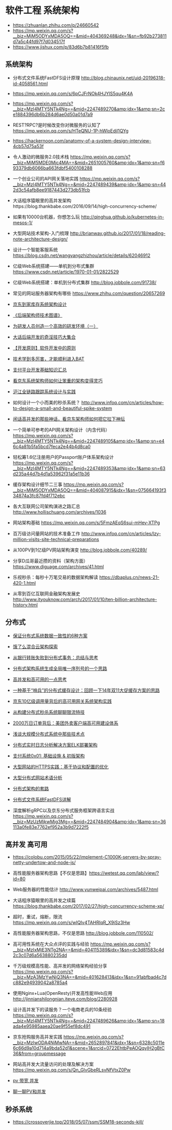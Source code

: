 # 软件工程 系统架构

- https://zhuanlan.zhihu.com/p/24660542
- https://mp.weixin.qq.com/s?__biz=MjM5ODYxMDA5OQ==&mid=404369248&idx=1&sn=fb92b273811d7a5c44fd97f7d034517f
- https://www.jishux.com/p/83d6b7b81416f5fb

## 系统架构

- 分布式文件系统FastDFS设计原理 http://blog.chinaunix.net/uid-20196318-id-4058561.html
- https://mp.weixin.qq.com/s/6pCJFrNOk4HJYlS5qu4K4A
- https://mp.weixin.qq.com/s?__biz=MzI4MTY5NTk4Ng==&mid=2247489270&amp;idx=1&amp;sn=2ce1884396db6b284d6ae0d50a01d7a9
- REST?RPC?是时候改变你对微服务的认知了 https://mp.weixin.qq.com/s/HTeQNU-1P-hWloEdjl1QYg
- https://hackernoon.com/anatomy-of-a-system-design-interview-4cb57d75a53f
- 令人激动的微服务2.0技术栈 https://mp.weixin.qq.com/s?__biz=MjM5MDE0Mjc4MA==&mid=2651005760&amp;idx=1&amp;sn=f693379db6066ba663fdbf5400108288
- 一个创业公司的API网关落地实践 https://mp.weixin.qq.com/s?__biz=MzI4MTY5NTk4Ng==&mid=2247489439&amp;idx=1&amp;sn=442d3c54afb8ee9187443d273db51fcb
- 大话程序猿眼里的高并发架构https://blog.thankbabe.com/2016/09/14/high-concurrency-scheme/
- 如果有10000台机器，你想怎么玩 http://qinghua.github.io/kubernetes-in-mesos-1/
- 大型网站技术架构-入门梳理 http://brianway.github.io/2017/01/18/reading-note-architecture-design/
- 设计一个智能客服系统 https://blog.csdn.net/wangyangzhizhou/article/details/62046912
- 亿级Web系统搭建——单机到分布式集群 https://www.csdn.net/article/1970-01-01/2822529
- 亿级Web系统搭建：单机到分布式集群 http://blog.jobbole.com/91738/
- 常见的网站服务器架构有哪些 https://www.zhihu.com/question/20657269
- [京东到家库存系统架构设计](https://mp.weixin.qq.com/s/1AwHJ7CGxf8DQxSjYUeTvg)
- [《后端架构师技术图谱》](https://github.com/xingshaocheng/architect-awesome)
- [为研发人员创造一个高效的研发环境（一）](https://www.jianshu.com/p/4e774c78cf8d)
- [大话后端开发的奇淫技巧大集合](http://blog.thankbabe.com/2018/05/23/shared-experience/)
- [【开发原则】软件开发中的原则](https://www.cnblogs.com/pengdai/p/9151800.html)
- [技术学到多厉害，才能顺利进入BAT](https://mp.weixin.qq.com/s/1uSx0H7MmdAJbPTvsk9CxA)
- [支付平台开发基础知识汇总](https://juejin.im/entry/5a45bb766fb9a0450809f9b8)
- [看京东系统架构师如何让笨重的架构变得灵巧](https://mp.weixin.qq.com/s/kgtWFS_ZznoZxj442C6fzA)
- [沪江全链路跟踪系统设计与实践](https://mp.weixin.qq.com/s/uYTVNMpX8Ci0oFvqEF_jlA)
- 如何设计一个小而美的秒杀系统？ http://www.infoq.com/cn/articles/how-to-design-a-small-and-beautiful-spike-system
- [闲话高并发的那些神话，看京东架构师如何把它拉下神坛](https://mp.weixin.qq.com/s/FLpdT9wZFT0sJBmNTCIObw)

- 一个简单可参考的API网关架构设计（内含代码） https://mp.weixin.qq.com/s?__biz=MzI4MTY5NTk4Ng==&mid=2247489105&amp;idx=1&amp;sn=e46c4a81b5fa5bcd7feca2e44b4d8ca0

- 轻松筹1.6亿注册用户的Passport账户体系架构设计 https://mp.weixin.qq.com/s?__biz=MzI4MTY5NTk4Ng==&mid=2247489353&amp;idx=1&amp;sn=63d235a44d7b4d1a53962f31a5e11b36

- 缓存架构设计细节二三事 https://mp.weixin.qq.com/s?__biz=MjM5ODYxMDA5OQ==&mid=404087915&idx=1&sn=075664193f334874a3fc87fd4f712ebc
- 各大互联网公司架构演进之路汇总 http://www.hollischuang.com/archives/1036
- 网站架构基础 https://mp.weixin.qq.com/s/5FmzAEqS6sui-mHev-XTPg

- 百万级访问量网站的技术准备工作 http://www.infoq.com/cn/articles/lzy-million-visits-site-technical-preparations
- 从100PV到1亿级PV网站架构演变 http://blog.jobbole.com/40289/
- 分享D瓜哥最近攒的资料（架构方面） https://www.diguage.com/archives/41.html
- 乐视秒杀：每秒十万笔交易的数据架构解读 https://dbaplus.cn/news-21-420-1.html
- 从零到百亿互联网金融架构发展史 http://www.ityouknow.com/arch/2017/01/10/ten-billion-architecture-history.html

## 分布式

- [保证分布式系统数据一致性的6种方案](https://juejin.im/post/5a69509ff265da3e4d72e3db)
- [饿了么混合云架构探索](https://mp.weixin.qq.com/s/4oEWnE03KkOEZtsUXl99KA)
- [从银行转账失败到分布式事务：总结与思考](http://www.cnblogs.com/xybaby/p/7465816.html)
- [分布式架构系统生成全局唯一序列号的一个思路](https://mp.weixin.qq.com/s/F7WTNeC3OUr76sZARtqRjw)
- [高并发和高可用的一点思考](http://kriszhang.com/high_performance/)
- [一种基于“哨兵”的分布式缓存设计：回顾一下14年双11大促缓存方案的思路](https://juejin.im/entry/5a051cc86fb9a045167ca5a9)
- [京东10亿级调用量背后的高可用网关系统架构实践](http://www.yunweipai.com/archives/23653.html)
- [从构建分布式秒杀系统聊聊限流特技](https://blog.52itstyle.com/archives/2982/)
- [2000万日订单背后：美团外卖客户端高可用建设体系](https://mp.weixin.qq.com/s/VCR4hdmE0ZsxjZsM_6g19w)
- [浅谈大规模分布式系统中那些技术点](http://www.linkedkeeper.com/detail/blog.action?bid=1012)
- [分布式实时日志分析解决方案ELK部署架构](https://my.oschina.net/feinik/blog/1580625)
- [支付系统0x01: 基础设施 & 初版架构](https://www.jianshu.com/p/6c0fd558c98b)
- [大型网站的HTTPS实践：基于协议和配置的优化](https://mp.weixin.qq.com/s/SlPkN-VQ1hi7UACPfByypg)
- [大型分布式网站术语分析](http://blog.csdn.net/u013256816/article/details/51563564)
- [分布式架构的套路](https://mp.weixin.qq.com/s/vJJWpIZ-bTzVl9E3wPLlEw)
- [分布式文件系统FastDFS详解](https://juejin.im/post/5a51ff8df265da3e347b14e4)


- 深度解析gRPC以及京东分布式服务框架跨语言实战 https://mp.weixin.qq.com/s?__biz=MzUzMjkwMjg3Mg==&mid=2247484904&amp;idx=1&amp;sn=36113a0fe83e7762ef952a3b9d7222f5

## 高并发 高可用

- https://colobu.com/2015/05/22/implement-C1000K-servers-by-spray-netty-undertow-and-node-js/
- 高性能服务器架构思路【不仅是思路】https://wetest.qq.com/lab/view/?id=80
- Web服务器的性能估计 http://www.yunweipai.com/archives/5487.html
- 大话程序猿眼里的高并发之续篇 https://blog.thankbabe.com/2017/02/27/high-concurrency-scheme-xp/

- 超时，重试，熔断，限流 https://mp.weixin.qq.com/s/wIQIv4TAHRIqR_X9iSz3Hw
- 高性能服务器架构思路，不仅是思路 http://blog.jobbole.com/110502/
- 高可用性系统在大众点评的实践与经验 https://mp.weixin.qq.com/s?__biz=MzIxMjE3NTg2NA==&mid=404115389&idx=1&sn=dc3d81583c4d2c3c07d6a563880235dd

- 千万级规模高性能、高并发的网络架构经验分享 https://mp.weixin.qq.com/s?__biz=MzA3MzYwNjQ3NA==&mid=401628413&idx=1&sn=91abfbad4c7dc882e94939042a8785a4
- 使用Nginx+Lua(OpenResty)开发高性能Web应用 http://jinnianshilongnian.iteye.com/blog/2280928

- 设计高并发下的读服务？一个电商老兵的10条经验 https://mp.weixin.qq.com/s?__biz=MzI4MTY5NTk4Ng==&mid=2247489626&amp;idx=1&amp;sn=18ada4e95985aaea20ae9f55ef8dc491
- 京东抢购服务高并发实践 https://mp.weixin.qq.com/s?__biz=MzIwODA4NjMwNA==&mid=2652897841&idx=1&sn=6328c5011e6c66d9a10d714a9bda52d1&scene=1&srcid=0722EhtbPeAOQqyIH2gBtC36&from=groupmessage
- 网站高并发大流量访问的处理及解决方案 https://mp.weixin.qq.com/s/Qn_GlvGbeRLsvNfVtxZ0Pw
- [pv 带宽 并发](http://liuhonghe.me/pv-bandwidth-concurrency.html)
- [聊一聊PV和并发](http://www.cnblogs.com/zhangweizhong/p/5772330.html)

## 秒杀系统

- https://crossoverjie.top/2018/05/07/ssm/SSM18-seconds-kill/
